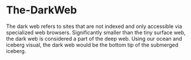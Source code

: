 # The-DarkWeb
The dark web refers to sites that are not indexed and only accessible via specialized web browsers. Significantly smaller than the tiny surface web, the dark web is considered a part of the deep web. Using our ocean and iceberg visual, the dark web would be the bottom tip of the submerged iceberg.

